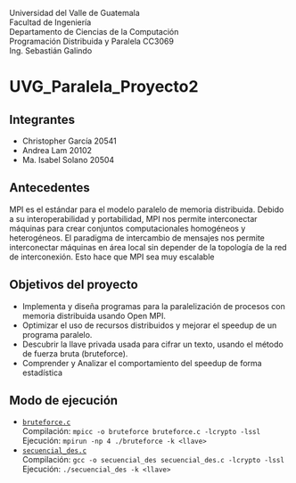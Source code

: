 Universidad del Valle de Guatemala <br>
Facultad de Ingeniería <br>
Departamento de Ciencias de la Computación <br>
Programación Distribuida y Paralela CC3069 <br>
Ing. Sebastián Galindo 

# UVG_Paralela_Proyecto2

## Integrantes 
- Christopher García 20541
- Andrea Lam 20102
- Ma. Isabel Solano 20504

## Antecedentes
MPI es el estándar para el modelo paralelo de memoria distribuida. Debido a su interoperabilidad y portabilidad, MPI nos permite interconectar máquinas para crear conjuntos
computacionales homogéneos y heterogéneos. El paradigma de intercambio de mensajes nos permite interconectar máquinas en área local sin depender de la topología de la red de interconexión. Esto hace que MPI sea muy escalable

## Objetivos del proyecto
- Implementa y diseña programas para la paralelización de procesos con memoria distribuida usando Open MPI.
- Optimizar el uso de recursos distribuidos y mejorar el speedup de un programa paralelo.
- Descubrir la llave privada usada para cifrar un texto, usando el método de fuerza bruta (bruteforce).
- Comprender y Analizar el comportamiento del speedup de forma estadística

## Modo de ejecución
- [`bruteforce.c`](https://github.com/ChristopherG19/UVG_Paralela_Proyecto2/blob/main/bruteforce.c) <br>
Compilación: `mpicc -o bruteforce bruteforce.c -lcrypto -lssl` <br>
Ejecución: `mpirun -np 4 ./bruteforce -k <llave>`
- [`secuencial_des.c`](https://github.com/ChristopherG19/UVG_Paralela_Proyecto2/blob/main/secuencial_des.c) <br>
Compilación: `gcc -o secuencial_des secuencial_des.c -lcrypto -lssl` <br>
Ejecución: `./secuencial_des -k <llave>`
